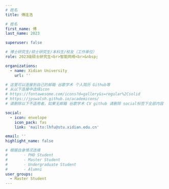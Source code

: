 ```yaml
---
# 姓名
title: 傅连浩

# 姓名
first_name: 傅
last_name: 2023

superuser: false

# 博士研究生/硕士研究生/本科生/校友（工作单位）
role: 2023级硕士研究生<br>智能网络<br>&nbsp;

organizations:
  - name: Xidian University
    url: ''

# 这里可以连接到自己的邮箱 谷歌学术 个人简历 Github等 
# 从以下连接中选择icon
# https://fontawesome.com/icons?d=gallery&s=regular%2Csolid
# https://jpswalsh.github.io/academicons/
# 请删除以下不适用者，如果无邮箱 谷歌学术 CV github 请删除 social标签下全部内容

social:
  - icon: envelope
    icon_pack: fas
    link: 'mailto:lhfu@stu.xidian.edu.cn'

email: ''
highlight_name: false

# 根据自身情况选填
#       - PHD Student
#       - Master Student
#       - Undergraduate Student
#       - Alumni
user_groups:
  - Master Student
---
```

